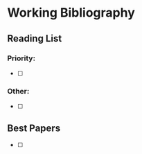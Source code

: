 # Working Bibliography

## Reading List

### Priority: 
- [ ] 

### Other: 
* [ ]

## Best Papers
- [ ]